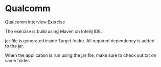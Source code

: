 # Qualcomm
Qualcomm interview Exercise

The exercise is build using Maven on Intellij IDE.

jar file is generated inside Target folder. All required dependency is added to the jar.

When the application is run using the jar file,
make sure to check out.txt on same folder.
